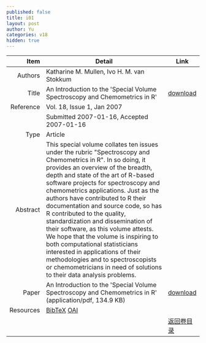 ```yaml
---
published: false
title: i01
layout: post
author: Yu
categories: v18
hidden: true
---
```


| Item | Detail | Link |
|---:|---|---|
| Authors | Katharine M. Mullen, Ivo H. M.  van Stokkum| |
| Title |An Introduction to the 'Special Volume Spectroscopy and Chemometrics in R' | [download](http://www.jstatsoft.org/v18/i01/paper) |
| Reference |Vol. 18, Issue 1, Jan 2007 | |
| | Submitted 2007-01-16, Accepted 2007-01-16| | 
| Type | Article| |
| Abstract | This special volume collates ten issues under the rubric "Spectroscopy and Chemometrics in R". In so doing, it provides an overview of the breadth, depth and state of the art of R-based software projects for spectroscopy and chemometrics applications. Just as the authors have contributed to R their documentation and source code, so has R contributed to the quality, standardization and dissemination of their software, as this volume attests.  We hope that the volume is inspiring to both computational statisticians interested in applications of their methodologies and to spectroscopists or chemometricians in need of solutions to their data analysis problems.| |
| Paper | An Introduction to the 'Special Volume Spectroscopy and Chemometrics in R'  (application/pdf, 134.9 KB)| [download](http://www.jstatsoft.org/v18/i01/paper) |
| Resources | [BibTeX](http://www.jstatsoft.org/v18/i01/bibtex) [OAI](http://www.jstatsoft.org/oai?verb=GetRecord&identifier=oai.jstatsoft/v18/i01&prefix=oai_dc)| |
| |  | [返回卷目录]({{site.baseurl}}/volume/v18.html) |